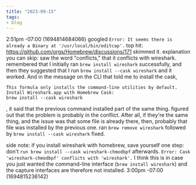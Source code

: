 ```yaml
---
title: "2023-09-15"
tags:
- blog
---
```

2:51pm -07:00 (1694814684066)
googled `Error: It seems there is already a Binary at '/usr/local/bin/editcap'.`
top hit: https://github.com/orgs/Homebrew/discussions/171
skimmed it.		explanation you can skip: saw the word "conflicts," that it conflicts with wireshark. remembered that I initially ran `brew install wireshark` successfully, and then they suggested that I run `brew install --cask wireshark` and it worked. And in the message on the CLI that told me to install the cask,
```
This formula only installs the command-line utilities by default.
Install Wireshark.app with Homebrew Cask:
brew install --cask wireshark
```
, it said that the previous command installed part of the same thing. figured out that the problem is probably in the conflict. After all, if they're the same thing, and the issue was that some file is already there, then, probably that file was installed by the previous one.
ran `brew remove wireshark` followed by `brew install --cask wireshark`
fixed.

side note: if you install wireshark with homebrew, save yourself one step:
don't `run brew install --cask wireshark-chmodbpf` afterwards.
`Error: Cask 'wireshark-chmodbpf' conflicts with 'wireshark'.`
I think this is in case you just wanted the command-line interface (`brew install wireshark`) and the capture interfaces are therefore not installed.
3:00pm -07:00 (1694815236142)